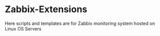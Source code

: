 # Zabbix-Extensions

Here scripts and templates are for Zabbix monitoring system hosted on Linux OS Servers
